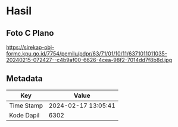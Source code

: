 # Hasil

## Foto C Plano

https://sirekap-obj-formc.kpu.go.id/7754/pemilu/pdpr/63/71/01/10/11/6371011011035-20240215-072427--c4b9af00-6626-4cea-98f2-7014dd7f8b8d.jpg


## Metadata

| Key        | Value               |
| ---------- | ------------------- |
| Time Stamp | 2024-02-17 13:05:41 |
| Kode Dapil | 6302                |



